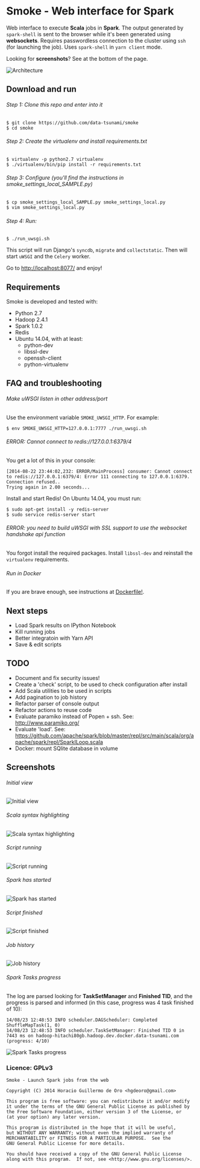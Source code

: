 # Smoke - Web interface for Spark

Web interface to execute **Scala** jobs in **Spark**. The output generated by `spark-shell` is sent to the browser while it's been generated using **websockets**. Requires passwordless connection to the cluster using `ssh` (for launching the job). Uses `spark-shell` in `yarn client` mode.

Looking for **screenshots**? See at the bottom of the page.

![Architecture](/architecture.png?raw=true)


## Download and run

###### Step 1: Clone this repo and enter into it

    $ git clone https://github.com/data-tsunami/smoke
    $ cd smoke

###### Step 2: Create the virtualenv and install requirements.txt

    $ virtualenv -p python2.7 virtualenv
    $ ./virtualenv/bin/pip install -r requirements.txt

###### Step 3: Configure (you'll find the instructions in smoke_settings_local_SAMPLE.py)

    $ cp smoke_settings_local_SAMPLE.py smoke_settings_local.py
    $ vim smoke_settings_local.py

###### Step 4: Run:

    $ ./run_uwsgi.sh

This script will run Django's `syncdb`, `migrate` and `collectstatic`. Then will start `uWSGI` and the `Celery` worker.

Go to [http://localhost:8077/](http://localhost:8077/) and enjoy!


## Requirements

Smoke is developed and tested with:

* Python 2.7
* Hadoop 2.4.1
* Spark 1.0.2
* Redis
* Ubuntu 14.04, with at least:
  * python-dev
  * libssl-dev
  * openssh-client
  * python-virtualenv



## FAQ and troubleshooting

###### Make uWSGI listen in other address/port

Use the environment variable `SMOKE_UWSGI_HTTP`. For example:

    $ env SMOKE_UWSGI_HTTP=127.0.0.1:7777 ./run_uwsgi.sh

###### ERROR: Cannot connect to redis://127.0.0.1:6379/4

You get a lot of this in your console:

    [2014-08-22 23:44:02,232: ERROR/MainProcess] consumer: Cannot connect to redis://127.0.0.1:6379/4: Error 111 connecting to 127.0.0.1:6379. Connection refused..
    Trying again in 2.00 seconds...

Install and start Redis! On Ubuntu 14.04, you must run:

    $ sudo apt-get install -y redis-server
    $ sudo service redis-server start


###### ERROR: you need to build uWSGI with SSL support to use the websocket handshake api function

You forgot install the required packages. Install `libssl-dev` and reinstall the `virtualenv` requirements.

###### Run in Docker

If you are brave enough, see instructions at [Dockerfile!](Dockerfile).

## Next steps

* Load Spark results on IPython Notebook
* Kill running jobs
* Better integratoin with Yarn API
* Save & edit scripts

## TODO

* Document and fix security issues!
* Create a 'check' script, to be used to check configuration after install
* Add Scala utilities to be used in scripts
* Add pagination to job history
* Refactor parser of console output
* Refactor actions to reuse code
* Evaluate paramiko instead of Popen + ssh. See: http://www.paramiko.org/
* Evaluate 'load'. See: https://github.com/apache/spark/blob/master/repl/src/main/scala/org/apache/spark/repl/SparkILoop.scala
* Docker: mount SQlite database in volume

## Screenshots


###### Initial view

![Initial view](/screenshot-01-initial-view.png?raw=true)

###### Scala syntax highlighting

![Scala syntax highlighting](/screenshot-02-scala-syntax-highlighting.png?raw=true)

###### Script running

![Script running](/screenshot-03-script-running.png?raw=true)

###### Spark has started

![Spark has started](/screenshot-04-spark-starting.png?raw=true)

###### Script finished

![Script finished](/screenshot-05-finished.png?raw=true)

###### Job history

![Job history](/screenshot-06-job-history.png?raw=true)

###### Spark Tasks progress

The log are parsed looking for **TaskSetManager** and **Finished TID**, and the progress is parsed and informed (in this case, progress was 4 task finished of 10):

    14/08/23 12:48:53 INFO scheduler.DAGScheduler: Completed ShuffleMapTask(1, 0)
    14/08/23 12:48:53 INFO scheduler.TaskSetManager: Finished TID 0 in 7443 ms on hadoop-hitachi80gb.hadoop.dev.docker.data-tsunami.com (progress: 4/10)

![Spark Tasks progress](/screenshot-07-smark-task-progess.png?raw=true)


### Licence: GPLv3

    Smoke - Launch Spark jobs from the web
    
    Copyright (C) 2014 Horacio Guillermo de Oro <hgdeoro@gmail.com>
    
    This program is free software: you can redistribute it and/or modify
    it under the terms of the GNU General Public License as published by
    the Free Software Foundation, either version 3 of the License, or
    (at your option) any later version.
    
    This program is distributed in the hope that it will be useful,
    but WITHOUT ANY WARRANTY; without even the implied warranty of
    MERCHANTABILITY or FITNESS FOR A PARTICULAR PURPOSE.  See the
    GNU General Public License for more details.
    
    You should have received a copy of the GNU General Public License
    along with this program.  If not, see <http://www.gnu.org/licenses/>.
